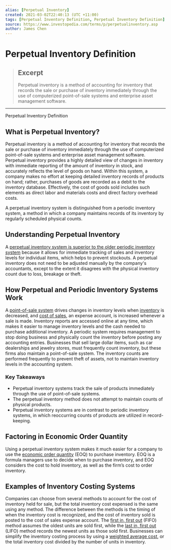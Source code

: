 ```yaml
---
alias: [Perpetual Inventory]
created: 2021-03-02T22:40:13 (UTC +11:00)
tags: [Perpetual Inventory Definition, Perpetual Inventory Definition]
source: https://www.investopedia.com/terms/p/perpetualinventory.asp
author: James Chen
---
```


# Perpetual Inventory Definition

> ## Excerpt
> Perpetual inventory is a method of accounting for inventory that records the sale or purchase of inventory immediately through the use of computerized point-of-sale systems and enterprise asset management software.

---

Perpetual Inventory Definition
## What is Perpetual Inventory?

Perpetual inventory is a method of accounting for inventory that records the sale or purchase of inventory immediately through the use of computerized point-of-sale systems and enterprise asset management software. Perpetual inventory provides a highly detailed view of changes in inventory with immediate reporting of the amount of inventory in stock, and accurately reflects the level of goods on hand. Within this system, a company makes no effort at keeping detailed inventory records of products on hand; rather, purchases of goods are recorded as a debit to the inventory database. Effectively, the cost of goods sold includes such elements as direct labor and materials costs and direct factory overhead costs.

A perpetual inventory system is distinguished from a periodic inventory system, a method in which a company maintains records of its inventory by regularly scheduled physical counts.

## Understanding Perpetual Inventory

A [perpetual inventory system is superior to the older periodic inventory system](https://www.investopedia.com/articles/investing/053115/understanding-periodic-vs-perpetual-inventory.asp) because it allows for immediate tracking of sales and inventory levels for individual items, which helps to prevent stockouts. A perpetual inventory does not need to be adjusted manually by the company's accountants, except to the extent it disagrees with the physical inventory count due to loss, breakage or theft.

## How Perpetual and Periodic Inventory Systems Work

A [point-of-sale system](https://www.investopedia.com/terms/p/point-of-sale.asp) drives changes in inventory levels when [inventory](https://www.investopedia.com/terms/i/inventory.asp) is decreased, and [cost of sales](https://www.investopedia.com/terms/c/cogs.asp), an expense account, is increased whenever a sale is made. Inventory reports are accessed online at any time, which makes it easier to manage inventory levels and the cash needed to purchase additional inventory. A periodic system requires management to stop doing business and physically count the inventory before posting any accounting entries. Businesses that sell large dollar items, such as car dealerships and jewelry stores, must frequently count inventory, but these firms also maintain a point-of-sale system. The inventory counts are performed frequently to prevent theft of assets, not to maintain inventory levels in the accounting system.

### Key Takeaways

-   Perpetual inventory systems track the sale of products immediately through the use of point-of-sale systems.
-   The perpetual inventory method does not attempt to maintain counts of physical products.
-   Perpetual inventory systems are in contrast to periodic inventory systems, in which reoccurring counts of products are utilized in record-keeping.

## Factoring in Economic Order Quantity

Using a perpetual inventory system makes it much easier for a company to use the [economic order quantity](https://www.investopedia.com/terms/e/economicorderquantity.asp) (EOQ) to purchase inventory. EOQ is a formula managers use to decide when to purchase inventory, and EOQ considers the cost to hold inventory, as well as the firm’s cost to order inventory.

## Examples of Inventory Costing Systems

Companies can choose from several methods to account for the cost of inventory held for sale, but the total inventory cost expensed is the same using any method. The difference between the methods is the timing of when the inventory cost is recognized, and the cost of inventory sold is posted to the cost of sales expense account. The [first in, first out](https://www.investopedia.com/terms/f/fifo.asp) (FIFO) method assumes the oldest units are sold first, while the [last in, first out](https://www.investopedia.com/terms/l/lifo.asp) (LIFO) method records the newest units as those sold first. Businesses can simplify the inventory costing process by using a [weighted average cost](https://www.investopedia.com/terms/a/averagecostmethod.asp), or the total inventory cost divided by the number of units in inventory.
